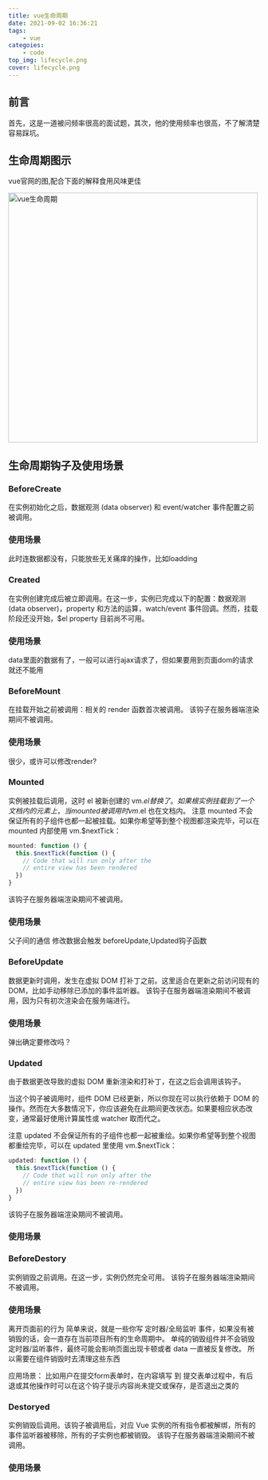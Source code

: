 ```yaml
---
title: vue生命周期
date: 2021-09-02 16:36:21
tags:
    - vue
categoies:
    - code
top_img: lifecycle.png
cover: lifecycle.png
---
```


## 前言

首先，这是一道被问频率很高的面试题，其次，他的使用频率也很高，不了解清楚容易踩坑。

## 生命周期图示

vue官网的图,配合下面的解释食用风味更佳

<img src="lifecycle.png" alt="vue生命周期" width="500">

## 生命周期钩子及使用场景

### BeforeCreate

在实例初始化之后，数据观测 (data observer) 和 event/watcher 事件配置之前被调用。

### 使用场景

此时连数据都没有，只能放些无关痛痒的操作，比如loadding

### Created

在实例创建完成后被立即调用。在这一步，实例已完成以下的配置：数据观测 (data observer)，property 和方法的运算，watch/event 事件回调。然而，挂载阶段还没开始，$el property 目前尚不可用。

### 使用场景

data里面的数据有了，一般可以进行ajax请求了，但如果要用到页面dom的请求就还不能用

### BeforeMount

在挂载开始之前被调用：相关的 render 函数首次被调用。
该钩子在服务器端渲染期间不被调用。

### 使用场景

很少，或许可以修改render?

### Mounted

实例被挂载后调用，这时 el 被新创建的 vm.$el 替换了。如果根实例挂载到了一个文档内的元素上，当 mounted 被调用时 vm.$el 也在文档内。
注意 mounted 不会保证所有的子组件也都一起被挂载。如果你希望等到整个视图都渲染完毕，可以在 mounted 内部使用 vm.$nextTick：

``` js
mounted: function () {
  this.$nextTick(function () {
    // Code that will run only after the
    // entire view has been rendered
  })
}
```
该钩子在服务器端渲染期间不被调用。

### 使用场景

父子间的通信
修改数据会触发 beforeUpdate,Updated钩子函数

### BeforeUpdate

数据更新时调用，发生在虚拟 DOM 打补丁之前。这里适合在更新之前访问现有的 DOM，比如手动移除已添加的事件监听器。
该钩子在服务器端渲染期间不被调用，因为只有初次渲染会在服务端进行。

### 使用场景

弹出确定要修改吗？

### Updated

由于数据更改导致的虚拟 DOM 重新渲染和打补丁，在这之后会调用该钩子。

当这个钩子被调用时，组件 DOM 已经更新，所以你现在可以执行依赖于 DOM 的操作。然而在大多数情况下，你应该避免在此期间更改状态。如果要相应状态改变，通常最好使用计算属性或 watcher 取而代之。

注意 updated 不会保证所有的子组件也都一起被重绘。如果你希望等到整个视图都重绘完毕，可以在 updated 里使用 vm.$nextTick：
```js
updated: function () {
  this.$nextTick(function () {
    // Code that will run only after the
    // entire view has been re-rendered
  })
}
```
该钩子在服务器端渲染期间不被调用。

### 使用场景

### BeforeDestory

实例销毁之前调用。在这一步，实例仍然完全可用。
该钩子在服务器端渲染期间不被调用。

### 使用场景

离开页面前的行为
简单来说，就是一些你写 定时器/全局监听 事件，如果没有被销毁的话，会一直存在当前项目所有的生命周期中。
单纯的销毁组件并不会销毁定时器/监听事件，最终可能会影响页面出现卡顿或者 data 一直被反复修改。
所以需要在组件销毁时去清理这些东西

应用场景： 比如用户在提交form表单时，在内容填写 到 提交表单过程中，有后退或其他操作时可以在这个钩子提示内容尚未提交或保存，是否退出之类的

### Destoryed

实例销毁后调用。该钩子被调用后，对应 Vue 实例的所有指令都被解绑，所有的事件监听器被移除，所有的子实例也都被销毁。
该钩子在服务器端渲染期间不被调用。

### 使用场景


